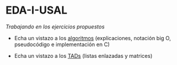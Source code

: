 # EDA-I-USAL

_Trabajando en los ejercicios propuestos_

- Echa un vistazo a los [algoritmos](https://github.com/Andresblz/EDA-I-USAL/blob/main/todosAlgoritmos.md) (explicaciones, notación big O, pseudocódigo e implementación en C)

- Echa un vistazo a los [TADs](https://github.com/Andresblz/EDA-I-USAL/tree/main/TADs) (listas enlazadas y matrices)
